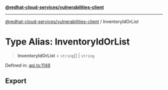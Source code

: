 [**@redhat-cloud-services/vulnerabilities-client**](../README.md)

***

[@redhat-cloud-services/vulnerabilities-client](../globals.md) / InventoryIdOrList

# Type Alias: InventoryIdOrList

> **InventoryIdOrList** = `string`[] \| `string`

Defined in: [api.ts:1148](https://github.com/charlesmulder/javascript-clients/blob/main/packages/vulnerabilities/git-api/api.ts#L1148)

## Export
